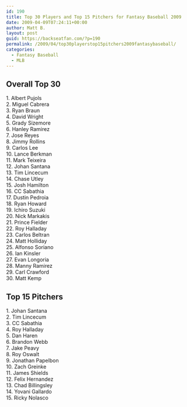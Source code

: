 ```yaml
---
id: 190
title: Top 30 Players and Top 15 Pitchers for Fantasy Baseball 2009
date: 2009-04-09T07:24:11+00:00
author: Matt B.
layout: post
guid: https://backseatfan.com/?p=190
permalink: /2009/04/top30playerstop15pitchers2009fantasybaseball/
categories:
  - Fantasy Baseball
  - MLB
---
```


<div class="entry">
  <h2>
    Overall Top 30
  </h2>

  <p>
    1. Albert Pujols<br /> 2. Miguel Cabrera<br /> 3. Ryan Braun<br /> 4. David Wright<br /> 5. Grady Sizemore<br /> 6. Hanley Ramirez<br /> 7. Jose Reyes<br /> 8. Jimmy Rollins<br /> 9. Carlos Lee<br /> 10. Lance Berkman<br /> 11. Mark Teixeira<br /> 12. Johan Santana<br /> 13. Tim Lincecum<br /> 14. Chase Utley<br /> 15. Josh Hamilton<br /> 16. CC Sabathia<br /> 17. Dustin Pedroia<br /> 18. Ryan Howard<br /> 19. Ichiro Suzuki<br /> 20. Nick Markakis<br /> 21. Prince Fielder<br /> 22. Roy Halladay<br /> 23. Carlos Beltran<br /> 24. Matt Holliday<br /> 25. Alfonso Soriano<br /> 26. Ian Kinsler<br /> 27. Evan Longoria<br /> 28. Manny Ramirez<br /> 29. Carl Crawford<br /> 30. Matt Kemp
  </p>

  <h2>
    Top 15 Pitchers
  </h2>

  <p>
    1. Johan Santana<br /> 2. Tim Lincecum<br /> 3. CC Sabathia<br /> 4. Roy Halladay<br /> 5. Dan Haren<br /> 6. Brandon Webb<br /> 7. Jake Peavy<br /> 8. Roy Oswalt<br /> 9. Jonathan Papelbon<br /> 10. Zach Greinke<br /> 11. James Shields<br /> 12. Felix Hernandez<br /> 13. Chad Billingsley<br /> 14. Yovani Gallardo<br /> 15. Ricky Nolasco
  </p>
</div>
